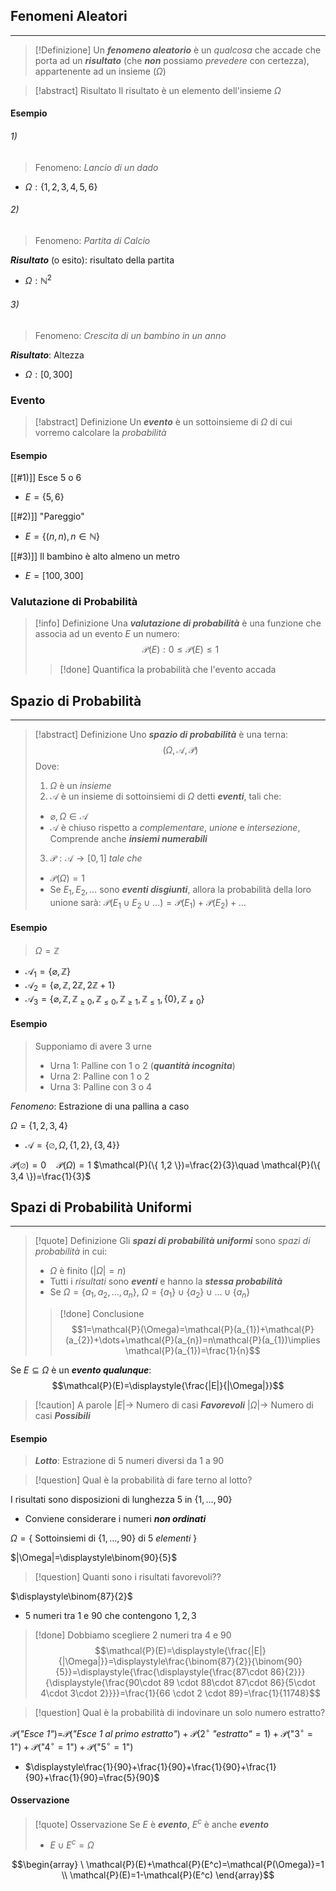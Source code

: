 ## Fenomeni Aleatori
---
>[!Definizione]
>Un ***fenomeno aleatorio*** è un *qualcosa* che accade che porta ad un ***risultato*** (che ***non*** possiamo *prevedere* con certezza), appartenente ad un insieme ($\Omega$)

>[!abstract] Risultato
>Il risultato è un elemento dell'insieme $\Omega$
#### Esempio
###### 1)

>Fenomeno: *Lancio di un dado*

- $\Omega:\{ 1,2,3,4,5,6 \}$

###### 2)

>Fenomeno: *Partita di Calcio*

***Risultato*** (o esito): risultato della partita
- $\Omega:\mathbb{N}^2$

###### 3)

>Fenomeno: *Crescita di un bambino in un anno*

***Risultato***: Altezza
- $\Omega:[0,300]$

### Evento
>[!abstract] Definizione
>Un ***evento*** è un sottoinsieme di $\Omega$ di cui vorremo calcolare la *probabilità*

#### Esempio
[[#1)]]
Esce $5$ o $6$
- $E=\{ 5,6 \}$

[[#2)]]
"Pareggio"
- $E=\{ (n,n),n \in \mathbb{N} \}$

[[#3)]]
Il bambino è alto almeno un metro
- $E=[100,300]$

### Valutazione di Probabilità
>[!info] Definizione
>Una ***valutazione di probabilità*** è una funzione che associa ad un evento $E$ un numero:
>$$\mathcal{P}(E): 0\leq\mathcal{P}(E)\leq 1$$
>>[!done] Quantifica la probabilità che l'evento accada

## Spazio di Probabilità
---
>[!abstract] Definizione
>Uno ***spazio di probabilità*** è una terna:
>$$(\Omega,\mathcal{A},\mathcal{P})$$
>Dove:
>1. $\Omega$ è un *insieme*
>2. $\mathcal{A}$ è un insieme di sottoinsiemi di $\Omega$ detti ***eventi***, tali che:
>	- $\varnothing,\Omega \in\mathcal{A}$
>	- $\mathcal{A}$ è chiuso rispetto a *complementare*, *unione* e *intersezione*, Comprende anche ***insiemi numerabili***
>3. $\mathcal{P}:\mathcal{A}\to[0,1]$ *tale che*
>	- $\mathcal{P}(\Omega)=1$
>	- Se $E_{1},E_{2},\dots$ sono ***eventi disgiunti***, allora la probabilità della loro unione sarà: $\mathcal{P}(E_{1}\cup E_{2}\cup\dots)=\mathcal{P}(E_{1})+\mathcal{P}(E_{2})+\dots$

#### Esempio
>$\Omega=\mathbb{Z}$

- $\mathcal{A}_{1}=\{ \varnothing,\mathbb{Z} \}$
- $\mathcal{A}_{2}=\{ \varnothing,\mathbb{Z},2\mathbb{Z},2\mathbb{Z}+1 \}$
- $\mathcal{A}_{3}=\{ \varnothing,\mathbb{Z},\mathbb{Z}_{\geq 0},\mathbb{Z}_{\leq 0},\mathbb{Z}_{\geq 1},\mathbb{Z}_{\leq 1},\{ 0 \},\mathbb{Z}_{\neq 0} \}$


#### Esempio
>Supponiamo di avere 3 urne
>- Urna $1$: Palline con $1$ o $2$ (***quantità incognita***)
>- Urna $2$: Palline con $1$ o $2$ 
>- Urna $3$: Palline con $3$ o $4$ 


*Fenomeno*: Estrazione di una pallina a caso

$\Omega=\{ 1,2,3,4 \}$
- $\mathcal{A}=\{ \varnothing,\Omega, \{ 1,2 \},\{ 3,4 \} \}$

$\mathcal{P}(\varnothing)=0 \quad \mathcal{P}(\Omega)=1$
$\mathcal{P}(\{ 1,2 \})=\frac{2}{3}\quad \mathcal{P}(\{ 3,4 \})=\frac{1}{3}$

## Spazi di Probabilità Uniformi
---
>[!quote] Definizione
>Gli ***spazi di probabilità uniformi*** sono *spazi di probabilità* in cui:
>- $\Omega$ è finito ($|\Omega|=n$)
>- Tutti i *risultati* sono ***eventi*** e hanno la ***stessa probabilità***
>- Se $\Omega=\{ a_{1},a_{2},\dots,a_{n} \}$, $\Omega=\{ a_{1} \}\cup \{ a_{2} \}\cup\dots\cup\{ a_{n} \}$
>>[!done] Conclusione
>>$$1=\mathcal{P}(\Omega)=\mathcal{P}(a_{1})+\mathcal{P}(a_{2})+\dots+\mathcal{P}(a_{n})=n\mathcal{P}(a_{1})\implies \mathcal{P}(a_{1})=\frac{1}{n}$$

Se $E\subseteq \Omega$ è un ***evento qualunque***:
$$\mathcal{P}(E)=\displaystyle{\frac{|E|}{|\Omega|}}$$
>[!caution] A parole
>$|E|\to$ Numero di casi ***Favorevoli***
>$|\Omega|\to$ Numero di casi ***Possibili***

#### Esempio
>***Lotto***: Estrazione di $5$ numeri diversi da $1$ a $90$

>[!question] Qual è la probabilità di fare terno al lotto?

I risultati sono disposizioni di lunghezza $5$ in $\{ 1,\dots,90 \}$

- Conviene considerare i numeri ***non ordinati***

$\Omega=\{$ Sottoinsiemi di $\{ 1,\dots,90 \}$ di $5$ *elementi* $\}$

$|\Omega|=\displaystyle\binom{90}{5}$

>[!question] Quanti sono i risultati favorevoli??

$\displaystyle\binom{87}{2}$
- $5$ numeri tra $1$ e $90$ che contengono $1,2,3$
>[!done] Dobbiamo scegliere 2 numeri tra $4$ e $90$
>$$\mathcal{P}(E)=\displaystyle{\frac{|E|}{|\Omega|}}=\displaystyle\frac{\binom{87}{2}}{\binom{90}{5}}=\displaystyle{\frac{\displaystyle{\frac{87\cdot 86}{2}}}{\displaystyle{\frac{90\cdot 89 \cdot 88\cdot 87\cdot 86}{5\cdot 4\cdot 3\cdot 2}}}}=\frac{1}{66 \cdot 2 \cdot 89}=\frac{1}{11748}$$


>[!question] Qual è la probabilità di indovinare un solo numero estratto?

$\mathcal{P}($*"Esce 1"*$)$=$\mathcal{P}($*"Esce 1 al primo estratto"*$)+\mathcal{P}(2^\circ$ *"estratto"*$=1)+\mathcal{P}($"$3^\circ=1$"$)+\mathcal{P}($"$4^\circ=1$"$)+\mathcal{P}($"$5^\circ=1$"$)$
- $\displaystyle\frac{1}{90}+\frac{1}{90}+\frac{1}{90}+\frac{1}{90}+\frac{1}{90}=\frac{5}{90}$

#### Osservazione
>[!quote] Osservazione
>Se $E$ è ***evento***, $E^c$ è anche ***evento***
>- $E\cup E^c=\Omega$


$$\begin{array}
\ \mathcal{P}(E)+\mathcal{P}(E^c)=\mathcal{P(\Omega)}=1 \\
\mathcal{P}(E)=1-\mathcal{P}(E^c)
\end{array}$$